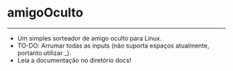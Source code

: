 # amigoOculto
---
- Um simples sorteador de amigo oculto para Linux.
- TO-DO: Arrumar todas as inputs (não suporta espaços atualmente, portanto utilizar _).
- Leia a documentação no diretório docs!

